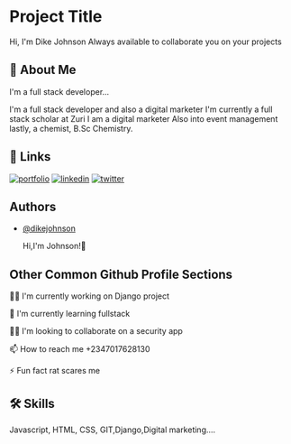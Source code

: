 
# Project Title


Hi, I'm Dike Johnson
Always available to collaborate you on your projects

## 🚀 About Me
I'm a full stack developer...

I'm a full stack developer and also a digital marketer
I'm currently a full stack scholar at Zuri
I am a digital marketer
Also into event management
lastly, a chemist, B.Sc Chemistry.
## 🔗 Links
[![portfolio](https://img.shields.io/badge/my_portfolio-000?style=for-the-badge&logo=ko-fi&logoColor=white)](https://replit.com/@DikeJohnson/portfoliohtml/)
[![linkedin](https://img.shields.io/badge/linkedin-0A66C2?style=for-the-badge&logo=linkedin&logoColor=white)](https://www.linkedin.com/in/dike-johnson-ba83a9255//)
[![twitter](https://img.shields.io/badge/twitter-1DA1F2?style=for-the-badge&logo=twitter&logoColor=white)](https://twitter.com/)


## Authors

- [@dikejohnson](https://github.com/HIGH-B)




    Hi,I'm Johnson!👋
    
## Other Common Github Profile Sections
👩‍💻 I'm currently working on Django project

🧠 I'm currently learning fullstack

👯‍♀️ I'm looking to collaborate on a security app


📫 How to reach me +2347017628130

⚡️ Fun fact rat scares me 


## 🛠 Skills
Javascript, HTML, CSS, GIT,Django,Digital marketing....


